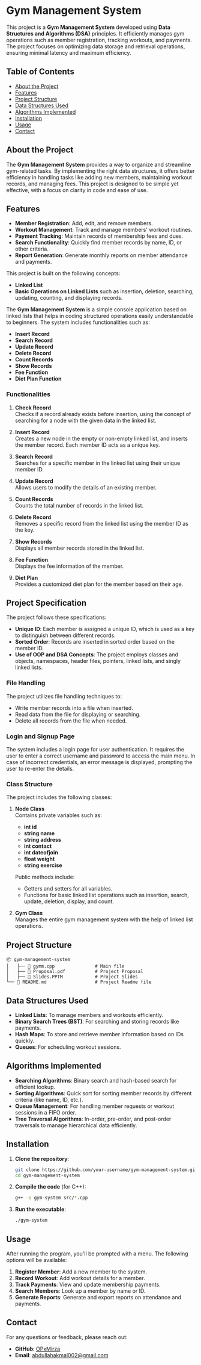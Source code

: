 # Gym Management System

This project is a **Gym Management System** developed using **Data Structures and Algorithms (DSA)** principles. It efficiently manages gym operations such as member registration, tracking workouts, and payments. The project focuses on optimizing data storage and retrieval operations, ensuring minimal latency and maximum efficiency.

## Table of Contents

- [About the Project](#about-the-project)
- [Features](#features)
- [Project Structure](#project-structure)
- [Data Structures Used](#data-structures-used)
- [Algorithms Implemented](#algorithms-implemented)
- [Installation](#installation)
- [Usage](#usage)
- [Contact](#contact)

## About the Project

The **Gym Management System** provides a way to organize and streamline gym-related tasks. By implementing the right data structures, it offers better efficiency in handling tasks like adding new members, maintaining workout records, and managing fees. This project is designed to be simple yet effective, with a focus on clarity in code and ease of use.

## Features

- **Member Registration**: Add, edit, and remove members.
- **Workout Management**: Track and manage members' workout routines.
- **Payment Tracking**: Maintain records of membership fees and dues.
- **Search Functionality**: Quickly find member records by name, ID, or other criteria.
- **Report Generation**: Generate monthly reports on member attendance and payments.

This project is built on the following concepts:  
- **Linked List**  
- **Basic Operations on Linked Lists** such as insertion, deletion, searching, updating, counting, and displaying records.

The **Gym Management System** is a simple console application based on linked lists that helps in coding structured operations easily understandable to beginners. The system includes functionalities such as:

- **Insert Record**  
- **Search Record**  
- **Update Record**  
- **Delete Record**  
- **Count Records**  
- **Show Records**  
- **Fee Function**  
- **Diet Plan Function**

### Functionalities

1. **Check Record**  
   Checks if a record already exists before insertion, using the concept of searching for a node with the given data in the linked list.

2. **Insert Record**  
   Creates a new node in the empty or non-empty linked list, and inserts the member record. Each member ID acts as a unique key.

3. **Search Record**  
   Searches for a specific member in the linked list using their unique member ID.

4. **Update Record**  
   Allows users to modify the details of an existing member.

5. **Count Records**  
   Counts the total number of records in the linked list.

6. **Delete Record**  
   Removes a specific record from the linked list using the member ID as the key.

7. **Show Records**  
   Displays all member records stored in the linked list.

8. **Fee Function**  
   Displays the fee information of the member.

9. **Diet Plan**  
   Provides a customized diet plan for the member based on their age.

## Project Specification

The project follows these specifications:  
- **Unique ID**: Each member is assigned a unique ID, which is used as a key to distinguish between different records.  
- **Sorted Order**: Records are inserted in sorted order based on the member ID.  
- **Use of OOP and DSA Concepts**: The project employs classes and objects, namespaces, header files, pointers, linked lists, and singly linked lists.

### File Handling

The project utilizes file handling techniques to:  
- Write member records into a file when inserted.  
- Read data from the file for displaying or searching.  
- Delete all records from the file when needed.

### Login and Signup Page

The system includes a login page for user authentication. It requires the user to enter a correct username and password to access the main menu. In case of incorrect credentials, an error message is displayed, prompting the user to re-enter the details.

### Class Structure

The project includes the following classes:

1. **Node Class**  
   Contains private variables such as:
   - **int id**  
   - **string name**  
   - **string address**  
   - **int contact**  
   - **int dateofjoin**  
   - **float weight**  
   - **string exercise**  

   Public methods include:  
   - Getters and setters for all variables.  
   - Functions for basic linked list operations such as insertion, search, update, deletion, display, and count.

2. **Gym Class**  
   Manages the entire gym management system with the help of linked list operations.

## Project Structure

```
📦 gym-management-system
│   ├── 📄 gymm.cpp               # Main file
│   ├── 📄 Proposal.pdf           # Project Proposal
│   ├── 📄 Slides.PPTM            # Project Slides  
└── 📄 README.md                  # Project Readme file
```

## Data Structures Used

- **Linked Lists**: To manage members and workouts efficiently.
- **Binary Search Trees (BST)**: For searching and storing records like payments.
- **Hash Maps**: To store and retrieve member information based on IDs quickly.
- **Queues**: For scheduling workout sessions.

## Algorithms Implemented

- **Searching Algorithms**: Binary search and hash-based search for efficient lookup.
- **Sorting Algorithms**: Quick sort for sorting member records by different criteria (like name, ID, etc.).
- **Queue Management**: For handling member requests or workout sessions in a FIFO order.
- **Tree Traversal Algorithms**: In-order, pre-order, and post-order traversals to manage hierarchical data efficiently.

## Installation

1. **Clone the repository**:
   ```bash
   git clone https://github.com/your-username/gym-management-system.git
   cd gym-management-system
   ```

2. **Compile the code** (for C++):
   ```bash
   g++ -o gym-system src/*.cpp
   ```

3. **Run the executable**:
   ```bash
   ./gym-system
   ```

## Usage

After running the program, you'll be prompted with a menu. The following options will be available:

1. **Register Member**: Add a new member to the system.
2. **Record Workout**: Add workout details for a member.
3. **Track Payments**: View and update membership payments.
4. **Search Members**: Look up a member by name or ID.
5. **Generate Reports**: Generate and export reports on attendance and payments.


## Contact

For any questions or feedback, please reach out:

- **GitHub**: [OPxMirza](https://github.com/OPxMirza)
- **Email**: abdullahakmal002@gmail.com

